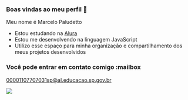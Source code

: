 ### Boas vindas ao meu perfil 💙

Meu nome é Marcelo Paludetto

- Estou estudando na [Alura](https://www.alura.com.br)
- Estou me desenvolvendo na linguagem JavaScript
- Utilizo esse espaço para minha organização e compartilhamento dos meus projetos desenvolvidos

### Você pode entrar em contato comigo :mailbox

00001107707031sp@al.educacao.sp.gov.br

![](https://media1.tenor.com/m/3J66cYW7gqgAAAAd/leonardo-dicaprio-clap.gif)
